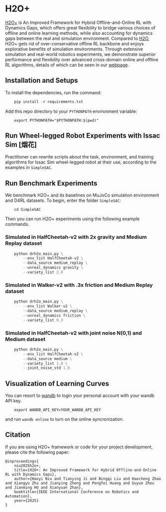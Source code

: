 # H2O+
[H2O+](https://arxiv.org/abs/2309.12716) is An Improved Framework for Hybrid Offline-and-Online RL with Dynamics Gaps, which offers great flexibility to bridge various choices of offline and online learning methods, while also accounting for dynamics gaps between the real and simulation environment. Compared to [H2O](https://arxiv.org/abs/2206.13464), H2O+ gets rid of over-conservative offline RL backbone and enjoys explorative benefits of simulation environments. Through extensive simulation and real-world robotics experiments, we demonstrate superior performance and flexibility over advanced cross-domain online and offline RL algorithms, details of which can be seen in our [webpage](https://sites.google.com/view/h2oplusauthors/).


## Installation and Setups
To install the dependencies, run the command:
```python
    pip install -r requirements.txt
```
Add this repo directory to your `PYTHONPATH` environment variable:
```
    export PYTHONPATH="$PYTHONPATH:$(pwd)"
```

## Run Wheel-legged Robot Experiments with Issac Sim [烟花]
Practitioner can rewrite scripts about the task, environment, and training algorithms for Issac Sim wheel-legged robot at their use, according to the examples in `SimpleSAC`.

## Run Benchmark Experiments
We benchmark H2O+ and its baselines on MuJoCo simulation environment and D4RL datasets. To begin, enter the folder `SimpleSAC`:
```
    cd SimpleSAC
```
Then you can run H2O+ experiments using the following example commands.
### Simulated in HalfCheetah-v2 with 2x gravity and Medium Replay dataset
```python
    python drh2o_main.py \
        --env_list HalfCheetah-v2 \
        --data_source medium_replay \
        --unreal_dynamics gravity \
        --variety_list 2.0 
```
### Simulated in Walker-v2 with .3x friction and Medium Replay dataset
```python
    python drh2o_main.py \
        --env_list Walker-v2 \
        --data_source medium_replay \
        --unreal_dynamics friction \
        --variety_list 0.3 
```
### Simulated in HalfCheetah-v2 with joint noise N(0,1) and Medium dataset
```python
    python drh2o_main.py \
        --env_list HalfCheetah-v2 \
        --data_source medium \
        --variety_list 1.0 \
        --joint_noise_std 1.0 
```

## Visualization of Learning Curves
You can resort to [wandb](https://wandb.ai/site) to login your personal account with your wandb API key.
```
    export WANDB_API_KEY=YOUR_WANDB_API_KEY
```
and run `wandb online` to turn on the online syncronization.

## Citation
If you are using H2O+ framework or code for your project development, please cite the following paper:
```
@inproceedings{
    niu2025h2o+,
    title={H2O+: An Improved Framework for Hybrid Offline-and-Online RL with Dynamics Gaps},
    author={Haoyi Niu and Tianying Ji and Bingqi Liu and Haocheng Zhao and Xiangyu Zhu and Jianying Zheng and Pengfei Huang and Guyue Zhou and Jianming HU and Xianyuan Zhan},
    booktitle={IEEE International Conference on Robotics and Automation},
    year={2025}
}
```
